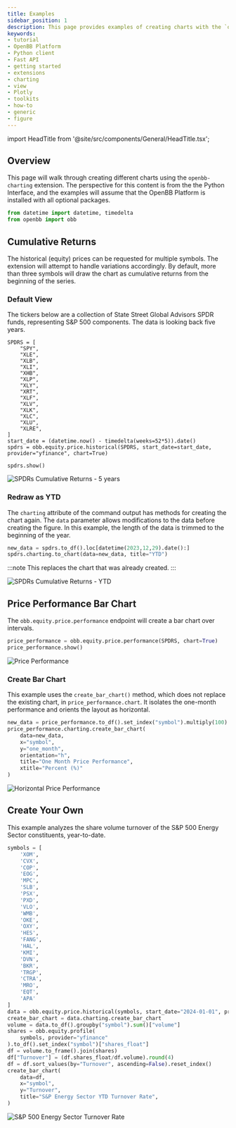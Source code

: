 ```yaml
---
title: Examples
sidebar_position: 1
description: This page provides examples of creating charts with the `openbb-charting` extension.
keywords:
- tutorial
- OpenBB Platform
- Python client
- Fast API
- getting started
- extensions
- charting
- view
- Plotly
- toolkits
- how-to
- generic
- figure
---
```


import HeadTitle from '@site/src/components/General/HeadTitle.tsx';

<HeadTitle title="Examples - OpenBB Charting - Extensions | OpenBB Platform Docs" />

## Overview

This page will walk through creating different charts using the `openbb-charting` extension.
The perspective for this content is from the the Python Interface,
and the examples will assume that the OpenBB Platform is installed with all optional packages.

```python
from datetime import datetime, timedelta
from openbb import obb
```

## Cumulative Returns

The historical (equity) prices can be requested for multiple symbols.
The extension will attempt to handle variations accordingly.
By default, more than three symbols will draw the chart as cumulative returns from the beginning of the series.

### Default View

The tickers below are a collection of State Street Global Advisors SPDR funds, representing S&P 500 components.
The data is looking back five years.

```
SPDRS = [
    "SPY",
    "XLE",
    "XLB",
    "XLI",
    "XHB",
    "XLP",
    "XLY",
    "XRT",
    "XLF",
    "XLV",
    "XLK",
    "XLC",
    "XLU",
    "XLRE",
]
start_date = (datetime.now() - timedelta(weeks=52*5)).date()
spdrs = obb.equity.price.historical(SPDRS, start_date=start_date, provider="yfinance", chart=True)

spdrs.show()
```

![SPDRs Cumulative Returns - 5 years](https://github.com/OpenBB-finance/OpenBBTerminal/assets/85772166/8884f4ed-b09c-4161-9dc6-87ad66d9fc8b)

### Redraw as YTD

The `charting` attribute of the command output has methods for creating the chart again.
The `data` parameter allows modifications to the data before creating the figure.
In this example, the length of the data is trimmed to the beginning of the year.

```python
new_data = spdrs.to_df().loc[datetime(2023,12,29).date():]
spdrs.charting.to_chart(data=new_data, title="YTD")
```

:::note
This replaces the chart that was already created.
:::

![SPDRs Cumulative Returns - YTD](https://github.com/OpenBB-finance/OpenBBTerminal/assets/85772166/22ed2588-1098-4712-aec1-54dd22c324ef)

## Price Performance Bar Chart

The `obb.equity.price.performance` endpoint will create a bar chart over intervals.

```python
price_performance = obb.equity.price.performance(SPDRS, chart=True)
price_performance.show()
```

![Price Performance](https://github.com/OpenBB-finance/OpenBBTerminal/assets/85772166/0de3260d-7fce-490b-90e1-bdfa38d6ab23)

### Create Bar Chart

This example uses the `create_bar_chart()` method, which does not replace the existing chart, in `price_performance.chart`.
It isolates the one-month performance and orients the layout as horizontal.

```python
new_data = price_performance.to_df().set_index("symbol").multiply(100).reset_index()
price_performance.charting.create_bar_chart(
    data=new_data,
    x="symbol",
    y="one_month",
    orientation="h",
    title="One Month Price Performance",
    xtitle="Percent (%)"
)
```

![Horizontal Price Performance](performance2.png)

## Create Your Own

This example analyzes the share volume turnover of the S&P 500 Energy Sector constituents, year-to-date.

```python
symbols = [
    'XOM',
    'CVX',
    'COP',
    'EOG',
    'MPC',
    'SLB',
    'PSX',
    'PXD',
    'VLO',
    'WMB',
    'OKE',
    'OXY',
    'HES',
    'FANG',
    'HAL',
    'KMI',
    'DVN',
    'BKR',
    'TRGP',
    'CTRA',
    'MRO',
    'EQT',
    'APA'
]
data = obb.equity.price.historical(symbols, start_date="2024-01-01", provider="yfinance")
create_bar_chart = data.charting.create_bar_chart
volume = data.to_df().groupby("symbol").sum()["volume"]
shares = obb.equity.profile(
    symbols, provider="yfinance"
).to_df().set_index("symbol")["shares_float"]
df = volume.to_frame().join(shares)
df["Turnover"] = (df.shares_float/df.volume).round(4)
df = df.sort_values(by="Turnover", ascending=False).reset_index()
create_bar_chart(
    data=df,
    x="symbol",
    y="Turnover",
    title="S&P Energy Sector YTD Turnover Rate",
)
```
![S&P 500 Energy Sector Turnover Rate](https://github.com/OpenBB-finance/OpenBBTerminal/assets/85772166/4f59eb36-e637-4a54-87ab-e730e43baf8d)
